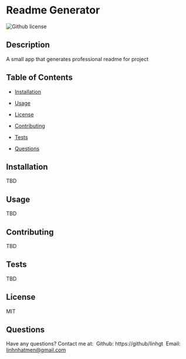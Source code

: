 # Readme Generator
![Github license](https://img.shields.io/badge/License-MIT-blue.svg)

## Description

A small app that generates professional readme for project

## Table of Contents

* [Installation](#installation)

* [Usage](#usage)

* [License](#license)

* [Contributing](#contributing)

* [Tests](#tests)

* [Questions](#questions)

## Installation

TBD

## Usage

TBD

## Contributing

TBD

## Tests

TBD

## License

MIT

## Questions

Have any questions? Contact me at:&nbsp;
Github: https://github/linhgt&nbsp;
Email: linhnhatmen@gmail.com